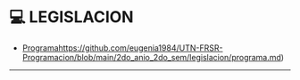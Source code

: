 # :computer: LEGISLACION

- [Programa](https://github.com/eugenia1984/UTN-FRSR-Programacion/blob/main/2do_anio_2do_sem/legislacion/programa.md)https://github.com/eugenia1984/UTN-FRSR-Programacion/blob/main/2do_anio_2do_sem/legislacion/programa.md)

--- 
